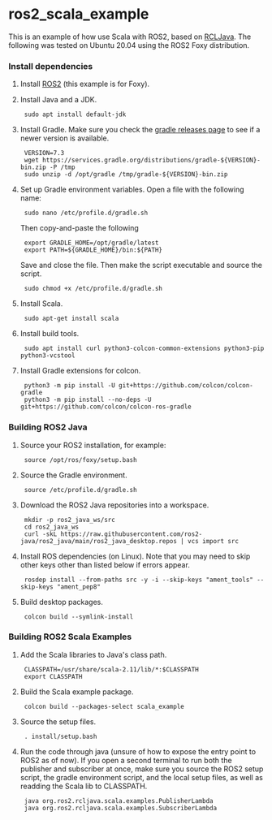 # ros2_scala_example

This is an example of how use Scala with ROS2, based on [RCLJava](https://github.com/ros2-java/ros2_java). The following was tested on Ubuntu 20.04 using the ROS2 Foxy distribution. 

### Install dependencies

1. Install [ROS2](https://docs.ros.org/en/foxy/Installation/Ubuntu-Install-Debians.html) (this example is for Foxy).

1. Install Java and a JDK.

        sudo apt install default-jdk

1. Install Gradle. Make sure you check the [gradle releases page](https://gradle.org/releases/) to see if a newer version is available.

        VERSION=7.3
        wget https://services.gradle.org/distributions/gradle-${VERSION}-bin.zip -P /tmp
        sudo unzip -d /opt/gradle /tmp/gradle-${VERSION}-bin.zip

1. Set up Gradle environment variables. Open a file with the following name:

        sudo nano /etc/profile.d/gradle.sh

    Then copy-and-paste the following

        export GRADLE_HOME=/opt/gradle/latest
        export PATH=${GRADLE_HOME}/bin:${PATH}

    Save and close the file. Then make the script executable and source the script.

        sudo chmod +x /etc/profile.d/gradle.sh

1. Install Scala.

        sudo apt-get install scala

1. Install build tools.

        sudo apt install curl python3-colcon-common-extensions python3-pip python3-vcstool

1. Install Gradle extensions for colcon.

        python3 -m pip install -U git+https://github.com/colcon/colcon-gradle
        python3 -m pip install --no-deps -U git+https://github.com/colcon/colcon-ros-gradle

### Building ROS2 Java
1. Source your ROS2 installation, for example:

        source /opt/ros/foxy/setup.bash

1. Source the Gradle environment.

        source /etc/profile.d/gradle.sh

1. Download the ROS2 Java repositories into a workspace.

        mkdir -p ros2_java_ws/src
        cd ros2_java_ws
        curl -skL https://raw.githubusercontent.com/ros2-java/ros2_java/main/ros2_java_desktop.repos | vcs import src

1. Install ROS dependencies (on Linux). Note that you may need to skip other keys other than listed below if errors appear.

        rosdep install --from-paths src -y -i --skip-keys "ament_tools" --skip-keys "ament_pep8"

1. Build desktop packages.

        colcon build --symlink-install

### Building ROS2 Scala Examples
1. Add the Scala libraries to Java's class path.

        CLASSPATH=/usr/share/scala-2.11/lib/*:$CLASSPATH
        export CLASSPATH

1. Build the Scala example package.

        colcon build --packages-select scala_example

1. Source the setup files.

        . install/setup.bash

1. Run the code through java (unsure of how to expose the entry point to ROS2 as of now). If you open a second terminal to run both the publisher and subscriber at once, make sure you source the ROS2 setup script, the gradle environment script, and the local setup files, as well as readding the Scala lib to CLASSPATH.

        java org.ros2.rcljava.scala.examples.PublisherLambda
        java org.ros2.rcljava.scala.examples.SubscriberLambda